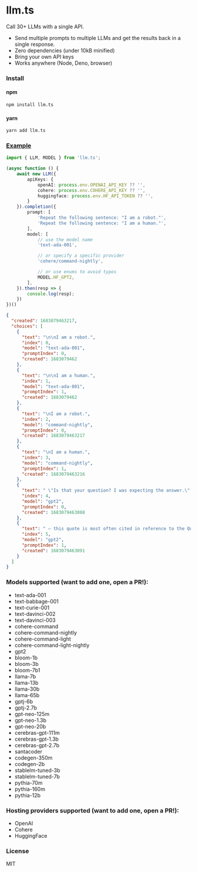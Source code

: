 # llm.ts

Call 30+ LLMs with a single API. 
* Send multiple prompts to multiple LLMs and get the results back in a single response.
* Zero dependencies (under 10kB minified)
* Bring your own API keys
* Works anywhere (Node, Deno, browser)

### Install
#### npm
```bash
npm install llm.ts
```
#### yarn
```bash
yarn add llm.ts
```

### [Example](examples/simple)
```typescript
import { LLM, MODEL } from 'llm.ts';

(async function () {
    await new LLM({
        apiKeys: {
            openAI: process.env.OPENAI_API_KEY ?? '',
            cohere: process.env.COHERE_API_KEY ?? '',
            huggingface: process.env.HF_API_TOKEN ?? '',
        }
    }).completion({
        prompt: [
            'Repeat the following sentence: "I am a robot."',
            'Repeat the following sentence: "I am a human."',
        ],
        model: [
            // use the model name
            'text-ada-001',

            // or specify a specific provider
            'cohere/command-nightly',

            // or use enums to avoid typos
            MODEL.HF_GPT2,
        ],
    }).then(resp => {
        console.log(resp);
    })
})()
```
```json
{
  "created": 1683079463217,
  "choices": [
    {
      "text": "\n\nI am a robot.",
      "index": 0,
      "model": "text-ada-001",
      "promptIndex": 0,
      "created": 1683079462
    },
    {
      "text": "\n\nI am a human.",
      "index": 1,
      "model": "text-ada-001",
      "promptIndex": 1,
      "created": 1683079462
    },
    {
      "text": "\nI am a robot.",
      "index": 2,
      "model": "command-nightly",
      "promptIndex": 0,
      "created": 1683079463217
    },
    {
      "text": "\nI am a human.",
      "index": 3,
      "model": "command-nightly",
      "promptIndex": 1,
      "created": 1683079463216
    },
    {
      "text": " \"Is that your question? I was expecting the answer.\" \"Then why do you think you are being asked!\" 1. \"What are you?\" \"What are you?\" \"Why are you",
      "index": 4,
      "model": "gpt2",
      "promptIndex": 0,
      "created": 1683079463088
    },
    {
      "text": " — this quote is most often cited in reference to the Qur'an. (e.g. Ibn `Allaahu `udayyyih, Al-Rai`an, Al",
      "index": 5,
      "model": "gpt2",
      "promptIndex": 1,
      "created": 1683079463091
    }
  ]
}
```


### Models supported (want to add one, open a PR!):
* text-ada-001
* text-babbage-001
* text-curie-001
* text-davinci-002
* text-davinci-003
* cohere-command
* cohere-command-nightly
* cohere-command-light
* cohere-command-light-nightly
* gpt2
* bloom-1b
* bloom-3b
* bloom-7b1
* llama-7b
* llama-13b
* llama-30b
* llama-65b
* gptj-6b
* gptj-2.7b
* gpt-neo-125m
* gpt-neo-1.3b
* gpt-neo-20b
* cerebras-gpt-111m
* cerebras-gpt-1.3b
* cerebras-gpt-2.7b
* santacoder
* codegen-350m
* codegen-2b
* stablelm-tuned-3b
* stablelm-tuned-7b
* pythia-70m
* pythia-160m
* pythia-12b

### Hosting providers supported (want to add one, open a PR!):
* OpenAI
* Cohere
* HuggingFace

### License
MIT
